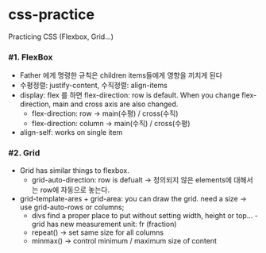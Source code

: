 # css-practice

Practicing CSS (Flexbox, Grid...)

### #1. FlexBox

  - Father 에게 명령한 규칙은 children items들에게 영향을 끼치게 된다
  - 수평정렬: justify-content, 수직정렬: align-items
  - display: flex 를 하면 flex-direction: row is default. When you change flex-direction, main and cross axis are also changed.
    - flex-direction: row -> main(수평) / cross(수직)
    - flex-direction: column -> main(수직) / cross(수평)
  - align-self: works on single item

  ### #2. Grid

  - Grid has similar things to flexbox.
    - grid-auto-direction: row is defualt -> 정의되지 않은 elements에 대해서는 row에 자동으로 놓는다.
  - grid-template-ares + grid-area: you can draw the grid. need a size -> use grid-auto-rows or columns;
    - divs find a proper place to put without setting width, height or top...
  -grid has new measurement unit: fr (fraction)
    - repeat() -> set same size for all columns
    - minmax() -> control minimum / maximum size of content
